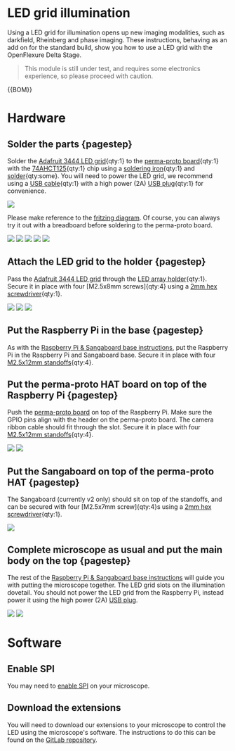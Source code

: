 # LED grid illumination

Using a LED grid for illumination opens up new imaging modalities, such as darkfield, Rheinberg and phase imaging.  These instructions, behaving as an add on for the standard build, show you how to use a LED grid with the OpenFlexure Delta Stage.

>This module is still under test, and requires some electronics experience, so please proceed with caution.  

{{BOM}}

[Adafruit 3444 LED grid]: ../components/LED_grid.md "{cat:part}"
[perma-proto board]: ../components/perma-proto_board.md "{cat:part}"
[74AHCT125]: ../components/74AHCT125.md "{cat:part}"
[USB cable]: ../components/USB_cable.md "{cat:part}"
[soldering iron]: "{cat:tool}"
[solder]: "{cat:part}"
[M2.5x8mm]: "{cat:part}"
[USB plug]: ../components/USB_plug.md "{cat:part}"
[LED array holder]: ../models/LED_array_holder.stl "{cat:3DPrinted}"
[M2.5x12mm standoffs]: ../components/12mm_standoffs.md "{cat:part}"
 [2mm hex screwdriver]: "{cat:tool}"

# Hardware

## Solder the parts {pagestep}

Solder the [Adafruit 3444 LED grid]{qty:1} to the [perma-proto board]{qty:1} with the [74AHCT125]{qty:1} chip using a [soldering iron]{qty:1} and [solder]{qty:some}.  You will need to power the LED grid, we recommend using a [USB cable]{qty:1} with a high power (2A) [USB plug]{qty:1} for convenience.

![](../fritzing/LED_grid_bb.png)

Please make reference to the [fritzing diagram](../fritzing/LED_grid.fzz).  Of course, you can always try it out with a breadboard before soldering to the perma-proto board.

![](../images/LED_grid_illumination/solder1.jpg)
![](../images/LED_grid_illumination/solder2.jpg)
![](../images/LED_grid_illumination/solder3.jpg)
![](../images/LED_grid_illumination/solder4.jpg)
![](../images/LED_grid_illumination/solder5.jpg)

## Attach the LED grid to the holder {pagestep}

Pass the [Adafruit 3444 LED grid] through the [LED array holder]{qty:1}. Secure it in place with four [M2.5x8mm screws]{qty:4} using a [2mm hex screwdriver]{qty:1}.

![](../images/LED_grid_illumination/array_holder1.jpg)
![](../images/LED_grid_illumination/array_holder2.jpg)
![](../images/LED_grid_illumination/array_holder3.jpg)

## Put the Raspberry Pi in the base {pagestep}

As with the [Raspberry Pi & Sangaboard base instructions](raspi_sangaboard_base.md), put the Raspberry Pi in the Raspberry Pi and Sangaboard base.  Secure it in place with four [M2.5x12mm standoffs]{qty:4}.

## Put the perma-proto HAT board on top of the Raspberry Pi {pagestep}

Push the [perma-proto board] on top of the Raspberry Pi.  Make sure the GPIO pins align with the header on the perma-proto board. The camera ribbon cable should fit through the slot.  Secure it in place with four [M2.5x12mm standoffs]{qty:4}.

![](../images/LED_grid_illumination/perma-proto.jpg)
![](../images/LED_grid_illumination/perma-proto_standoffs.jpg)

## Put the Sangaboard on top of the perma-proto HAT {pagestep}

The Sangaboard (currently v2 only) should sit on top of the standoffs, and can be secured with four [M2.5x7mm screw]{qty:4}s using a [2mm hex screwdriver]{qty:1}.

![](../images/LED_grid_illumination/sangaboard.jpg)

## Complete microscope as usual and put the main body on the top {pagestep}

The rest of the [Raspberry Pi & Sangaboard base instructions](raspi_sangaboard_base.md) will guide you with putting the microscope together. The LED grid slots on the illumination dovetail.  You should not power the LED grid from the Raspberry Pi, instead power it using the high power (2A) [USB plug].

![](../images/LED_grid_illumination/led_grid_in_position.jpg)
![](../images/LED_grid_illumination/led_grid_complete.jpg)

# Software

## Enable SPI

You may need to [enable SPI](https://www.raspberrypi-spy.co.uk/2014/08/enabling-the-spi-interface-on-the-raspberry-pi/) on your microscope.

## Download the extensions

You will need to download our extensions to your microscope to control the LED using the microscope's software.  The instructions to do this can be found on the [GitLab repository](https://gitlab.com/openflexure/microscope-extensions/led-grid-illumination-extension/-/tree/master).
